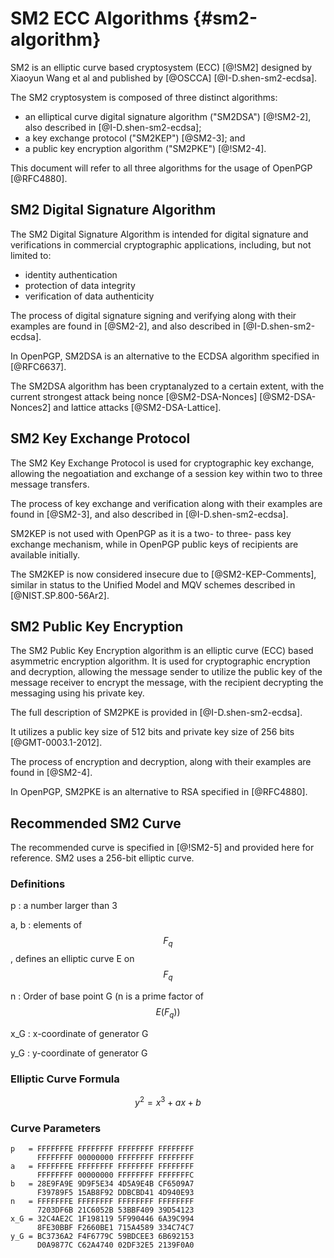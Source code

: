 # SM2 ECC Algorithms {#sm2-algorithm}

SM2 is an elliptic curve based cryptosystem (ECC) [@!SM2] designed by
Xiaoyun Wang et al and published by [@OSCCA] [@I-D.shen-sm2-ecdsa].

The SM2 cryptosystem is composed of three distinct algorithms:

* an elliptical curve digital signature algorithm ("SM2DSA") [@!SM2-2], also
  described in [@I-D.shen-sm2-ecdsa];
* a key exchange protocol ("SM2KEP") [@SM2-3]; and
* a public key encryption algorithm ("SM2PKE") [@!SM2-4].

This document will refer to all three algorithms for the usage of
OpenPGP [@RFC4880].

## SM2 Digital Signature Algorithm

The SM2 Digital Signature Algorithm is intended for digital signature
and verifications in commercial cryptographic applications, including,
but not limited to:

* identity authentication
* protection of data integrity
* verification of data authenticity

The process of digital signature signing and verifying along with their
examples are found in [@SM2-2], and also described in [@I-D.shen-sm2-ecdsa].

In OpenPGP, SM2DSA is an alternative to the ECDSA algorithm specified in
[@RFC6637].

The SM2DSA algorithm has been cryptanalyzed to a certain extent, with the
current strongest attack being nonce [@SM2-DSA-Nonces] [@SM2-DSA-Nonces2]
and lattice attacks [@SM2-DSA-Lattice].


## SM2 Key Exchange Protocol

The SM2 Key Exchange Protocol is used for cryptographic key exchange,
allowing the negoatiation and exchange of a session key within two to
three message transfers.

The process of key exchange and verification along with their examples
are found in [@SM2-3], and also described in [@I-D.shen-sm2-ecdsa].

SM2KEP is not used with OpenPGP as it is a two- to three- pass key
exchange mechanism, while in OpenPGP public keys of recipients are
available initially.

The SM2KEP is now considered insecure due to [@SM2-KEP-Comments], similar
in status to the Unified Model and MQV schemes described in [@NIST.SP.800-56Ar2].


## SM2 Public Key Encryption

The SM2 Public Key Encryption algorithm is an elliptic curve
(ECC) based asymmetric encryption algorithm. It is used for
cryptographic encryption and decryption, allowing the message sender to
utilize the public key of the message receiver to encrypt the message,
with the recipient decrypting the messaging using his private key.

The full description of SM2PKE is provided in [@I-D.shen-sm2-ecdsa].

It utilizes a public key size of 512 bits and private key size of 256
bits [@GMT-0003.1-2012].

The process of encryption and decryption, along with their examples are
found in [@SM2-4].

In OpenPGP, SM2PKE is an alternative to RSA specified in [@RFC4880].


## Recommended SM2 Curve

The recommended curve is specified in [@!SM2-5] and provided here for reference.
SM2 uses a 256-bit elliptic curve.

### Definitions

p
: a number larger than 3

a, b
: elements of $$F_q$$, defines an elliptic curve E on $$F_q$$

n
: Order of base point G (n is a prime factor of $$E(F_q))$$

x\_G
: x-coordinate of generator G

y\_G
: y-coordinate of generator G

### Elliptic Curve Formula

$$
y^2 = x^3 + ax + b
$$

### Curve Parameters

```
p   = FFFFFFFE FFFFFFFF FFFFFFFF FFFFFFFF
      FFFFFFFF 00000000 FFFFFFFF FFFFFFFF
a   = FFFFFFFE FFFFFFFF FFFFFFFF FFFFFFFF
      FFFFFFFF 00000000 FFFFFFFF FFFFFFFC
b   = 28E9FA9E 9D9F5E34 4D5A9E4B CF6509A7
      F39789F5 15AB8F92 DDBCBD41 4D940E93
n   = FFFFFFFE FFFFFFFF FFFFFFFF FFFFFFFF
      7203DF6B 21C6052B 53BBF409 39D54123
x_G = 32C4AE2C 1F198119 5F990446 6A39C994
      8FE30BBF F2660BE1 715A4589 334C74C7
y_G = BC3736A2 F4F6779C 59BDCEE3 6B692153
      D0A9877C C62A4740 02DF32E5 2139F0A0
```